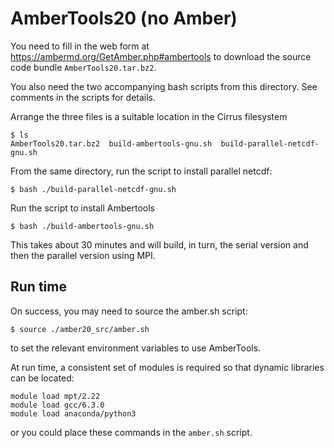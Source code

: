 # AmberTools20 (no Amber)

You need to fill in the web form at
https://ambermd.org/GetAmber.php#ambertools
to download the source code bundle `AmberTools20.tar.bz2`.

You also need the two accompanying bash scripts from this
directory. See comments in the scripts for details.

Arrange the three files is a suitable location in the Cirrus filesystem

```
$ ls
AmberTools20.tar.bz2  build-ambertools-gnu.sh  build-parallel-netcdf-gnu.sh
```

From the same directory, run the script to install parallel netcdf:

```
$ bash ./build-parallel-netcdf-gnu.sh
```

Run the script to install Ambertools

```
$ bash ./build-ambertools-gnu.sh
```

This takes about 30 minutes and will build, in turn, the serial version and
then the parallel version using MPI.

## Run time

On success, you may need to source the amber.sh script:

```
$ source ./amber20_src/amber.sh
```

to set the relevant environment variables to use AmberTools.

At run time, a consistent set of modules is required so that dynamic
libraries can be located:

```
module load mpt/2.22
module load gcc/6.3.0
module load anaconda/python3
```

or you could place these commands in the `amber.sh` script.
